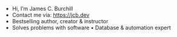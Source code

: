 - Hi, I’m James C. Burchill
- Contact me via: https://jcb.dev
- Bestselling author, creator & instructor
- Solves problems with software • Database & automation expert


<!---
jamesburchill/jamesburchill is a ✨ special ✨ repository because its `README.md` (this file) appears on your GitHub profile.
You can click the Preview link to take a look at your changes.
--->
